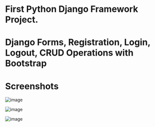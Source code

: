 # First Python Django Framework Project.

# Django Forms, Registration, Login, Logout, CRUD Operations with Bootstrap

# Screenshots

![image](https://github.com/user-attachments/assets/e2fb598a-530e-485d-be9f-682a9b77307d)

![image](https://github.com/user-attachments/assets/5f006356-20bf-4ab2-93aa-7950cd93bc5b)

![image](https://github.com/user-attachments/assets/a75eaa44-9bd5-4060-a2cf-0ef3b663f4d6)


